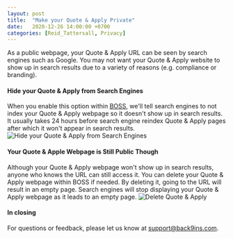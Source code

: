 ```yaml
---
layout: post
title:  "Make your Quote & Apply Private"
date:   2020-12-26 14:00:00 +0700
categories: [Reid_Tattersall, Privacy]
---
```


As a public webpage, your Quote & Apply URL can be seen by search engines such as Google. You may not want your Quote & Apply website to show up in search results due to a variety of reasons (e.g. compliance or branding).

#### Hide your Quote & Apply from Search Engines
When you enable this option within [BOSS](https://boss.back9ins.com), we'll tell search engines to not index your Quote & Apply webpage so it doesn't show up in search results. It usually takes 24 hours before search engine reindex Quote & Apply pages after which it won't appear in search results.
![Hide your Quote & Apply from Search Engines](https://d1usw6tyldpxhi.cloudfront.net/Screen+Shot+2020-12-26+at+6.27.12+PM.png "Hide your Quote & Apply from Search Engines")

#### Your Quote & Apple Webpage is Still Public Though
Although your Quote & Apply webpage won't show up in search results, anyone who knows the URL can still access it. You can delete your Quote & Apply webpage within BOSS if needed. By deleting it, going to the URL will result in an empty page. Search engines will stop displaying your Quote & Apply webpage as it leads to an empty page.
![Delete Quote & Apply](https://d1usw6tyldpxhi.cloudfront.net/Screen+Shot+2020-12-26+at+6.28.48+PM.png "Delete Quote & Apply")

#### In closing
For questions or feedback, please let us know at support@back9ins.com.